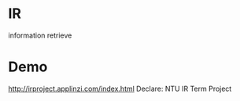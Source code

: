 # IR
information retrieve
# Demo
http://irproject.applinzi.com/index.html
Declare: NTU IR Term Project
